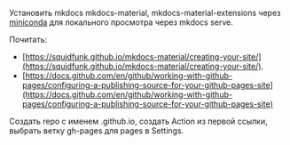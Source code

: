 Установить mkdocs mkdocs-material, mkdocs-material-extensions через [miniconda](work/miniconda/) для локального просмотра через mkdocs serve.

Почитать:
* [https://squidfunk.github.io/mkdocs-material/creating-your-site/](https://squidfunk.github.io/mkdocs-material/creating-your-site/).
* [https://docs.github.com/en/github/working-with-github-pages/configuring-a-publishing-source-for-your-github-pages-site](https://docs.github.com/en/github/working-with-github-pages/configuring-a-publishing-source-for-your-github-pages-site)

Создать repo с именем <name>.github.io, создать Action из первой ссылки, выбрать ветку gh-pages для pages в Settings.

